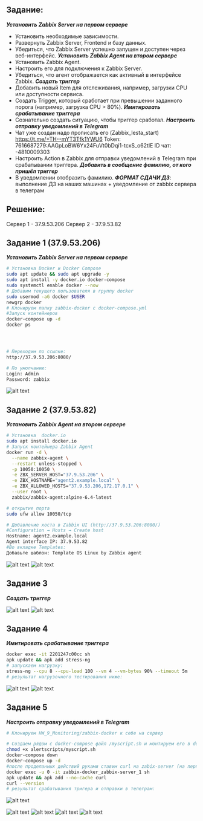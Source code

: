 ## Задание:

***Установить Zabbix Server на первом сервере***
* Установить необходимые зависимости.
* Развернуть Zabbix Server, Frontend и базу данных.
* Убедиться, что Zabbix Server успешно запущен и доступен через веб-интерфейс.
***Установить Zabbix Agent на втором сервере***
* Установить Zabbix Agent.
* Настроить его для подключения к Zabbix Server.
* Убедиться, что агент отображается как активный в интерфейсе Zabbix.
***Создать триггер***
* Добавить новый Item для отслеживания, например, загрузки CPU или доступности сервиса.
* Создать Trigger, который сработает при превышении заданного порога (например, загрузка CPU > 80%).
***Имитировать срабатывание триггера***
* Сознательно создать ситуацию, чтобы триггер сработал.
***Настроить отправку уведомлений в Telegram***
* Чат уже создан надо прописать его (Zabbix_lesta_start) https://t.me/+TH--mYT3Tfk1YWU6
Token: 7616687279:AAGpLoBW6Yx24FuVt0bDqi1-tcxS_o62tlE
ID чат: -4810009303
* Настроить Action в Zabbix для отправки уведомлений в Telegram при срабатывании триггера.
***Добавить в сообщение фамилию, от кого пришёл триггер***
* В уведомлении отобразить фамилию.
***ФОРМАТ СДАЧИ ДЗ***: выполнение ДЗ на наших машинах + уведомление от zabbix сервера в телеграм

## Решение:
Сервер 1 - 37.9.53.206
Сервер 2 - 37.9.53.82

## Задание 1 (37.9.53.206)
***Установить Zabbix Server на первом сервере***
```bash
# Установка Docker и Docker Compose
sudo apt update && sudo apt upgrade -y
sudo apt install -y docker.io docker-compose
sudo systemctl enable docker --now
# Добавим текущего пользователя в группу docker
sudo usermod -aG docker $USER
newgrp docker
# Клонируем папку zabbix-docker с docker-compose.yml
#Запуск контейнеров
docker-compose up -d
docker ps




# Переходим по ссылке:
http://37.9.53.206:8080/

# По умолчанию:
Login: Admin
Password: zabbix

```
![alt text](image.png)

## Задание 2 (37.9.53.82)
***Установить Zabbix Agent на втором сервере***
```bash
# Установка  docker.io 
sudo apt install docker.io
# Запуск контейнера Zabbix Agent
docker run -d \
  --name zabbix-agent \
  --restart unless-stopped \
  -p 10050:10050 \
  -e ZBX_SERVER_HOST="37.9.53.206" \
  -e ZBX_HOSTNAME="agent2.example.local" \
  -e ZBX_ALLOWED_HOSTS="37.9.53.206,172.17.0.1" \
  --user root \
  zabbix/zabbix-agent:alpine-6.4-latest

# открытие порта 
sudo ufw allow 10050/tcp

# Добавление хоста в Zabbix UI (http://37.9.53.206:8080/)
#Configuration → Hosts → Create host
Hostname: agent2.example.local
Agent interface IP: 37.9.53.82
#Во вкладке Templates:
Добавьте шаблон: Template OS Linux by Zabbix agent


```
![alt text](image-1.png)
![alt text](image-2.png)

## Задание 3 
***Создать триггер***

![alt text](image-3.png)
![alt text](image-4.png)

## Задание 4
***Имитировать срабатывание триггера***
```bash
docker exec -it 2201247c00cc sh
apk update && apk add stress-ng
# запускаем нагрузку:
stress-ng --cpu 8 --cpu-load 100 --vm 4 --vm-bytes 90% --timeout 5m
# результат нагрузочного тестирования ниже:
```
![alt text](image-5.png)
![alt text](image-6.png)

## Задание 5 
***Настроить отправку уведомлений в Telegram***

```bash
# Клонируем HW_9_Monitoring/zabbix-docker к себе на сервер

# Создаем рядом с docker-compose файл /myscript.sh и монтируем его в docker:
chmod +x alertscripts/myscript.sh
docker-compose down
docker-compose up -d
#после проделанных действий руками ставим curl на zabix-server (на перпективу нужно добавить докер файл и в нем сделать установку доп пакетов)
docker exec -u 0 -it zabbix-docker_zabbix-server_1 sh
apk update && apk add --no-cache curl
curl --version
# результат срабатывания тригера и отправки в телеграм:
```
![alt text](image-7.png)

![alt text](image-9.png)
![alt text](image-10.png)
![alt text](image-11.png)
![alt text](image-12.png)